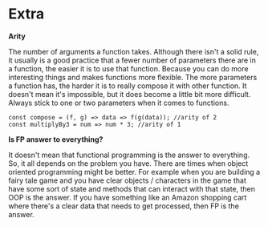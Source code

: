 # Extra

**Arity** 

The number of arguments a function takes. Although there isn't a solid rule, it usually is a good practice that a fewer number of parameters there are in a function, the easier it is to use that function. Because you can do more interesting things and makes functions more flexible. The more parameters a function has, the harder it is to really compose it with other function. It doesn't mean it's impossible, but it does become a little bit more difficult. Always stick to one or two parameters when it comes to functions.

```
const compose = (f, g) => data => f(g(data)); //arity of 2
const multiplyBy3 = num => num * 3; //arity of 1
```

**Is FP answer to everything?**

It doesn't mean that functional programming is the answer to everything. So, it all depends on the problem you have. There are times when object oriented programming might be better. For example when you are building a fairy tale game and you have clear objects / characters in the game that have some sort of state and methods that can interact with that state, then OOP is the answer. If you have something like an Amazon shopping cart where there's a clear data that needs to get processed, then FP is the answer.

